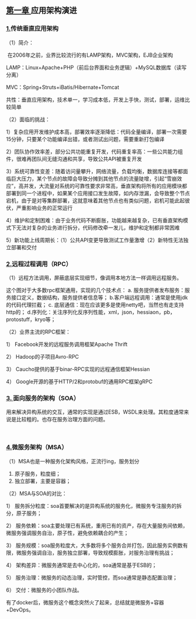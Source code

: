 ## [第一章 ]()应用架构演进

### [1.]()传统垂直应用架构

（1）简介：

​         在2006年之前，业界比较流行的有LAMP架构，MVC架构，EJB企业架构

LAMP：Linux+Apache+PHP（前后台界面和业务逻辑）+MySQL数据库（读写分离）

MVC：Spring+Struts+iBatis/Hibernate+Tomcat

​         共性：垂直应用架构，技术单一，学习成本低，开发上手快，测试，部署，运维比较简单

（2）面临的挑战：

​         1）复杂应用开发维护成本高，部署效率逐渐降低：代码全量编译，部署一次需要15分钟，只要某个功能编译出错，或者测试出问题，需要重新打包编译

​         2）团队协作效率差，部分公共功能重复开发，代码重复率高：一些公共能力组件，很难再团队间无缝沟通和共享，导致公共API被重复开发

​        3）系统可靠性变差：随着访问量攀升，网络流量，负载均衡，数据库连接等都面临巨大压力，某个节点的故障会导致分摊到其他节点的流量陡增，引起“雪崩效应”，高并发，大流量对系统的可靠性要求非常高，垂直架构将所有的应用模块都部署到同一个进程中，如果某个应用接口发生故障，如内存泄漏，会导致整个节点宕机，由于是对等集群部署，这就意味着其他节点也有类似问题，宕机可能此起彼伏，严重影响业务的正常运行

​	4）维护和定制困难：由于业务代码不断膨胀，功能越来越复杂，已有垂直架构模式下无法对复杂的业务进行拆分，代码修改牵一发儿，维护和定制都非常困难

​	5）新功能上线周期长：（1）公共API变更导致测试工作量激增（2）新特性无法独立部署和交付

### [2.]()远程过程调用（RPC）

（1）远程方法调用，屏蔽底层实现细节，像调用本地方法一样调用远程服务。

这个图对于大多数rpc框架通用，实现的几个技术点： 
a. 服务提供者发布服务：服务接口定义，数据结构，服务提供者信息等； 
b.客户端远程调用：通常是使用jdk的代码代理拦截； 
c. 底层通信：现在应该更多是使用netty吧，当然也有走支持http的； 
d.序列化：关注序列化反序列性能，xml，json，hessiaon，pb，protostuff，kryo等； 

（2）业界主流的RPC框架：

1）  Facebook开发的远程服务调用框架Apache Thrift

2）  Hadoop的子项目Avro-RPC

3）  Caucho提供的基于binar-RPC实现的远程通信框架Hessian

4）  Google开源的基于HTTP/2和protobuf的通用RPC框架gRPC

 

### [3. ]()面向服务的架构（SOA）

​         用来解决异构系统的交互，通常的实现是通过ESB，WSDL来处理。其粒度通常来说是比较粗的。也存在服务治理方面的问题。

​         

### [4.]()微服务架构（MSA）  

（1）MSA也是一种服务化架构风格，正流行ing，服务划分 

1. 原子服务，粒度细； 
2. 独立部署，主要是容器；

（2）MSA与SOA的对比：

1）  服务拆分粒度：soa首要解决的是异构系统的服务化，微服务专注服务的拆分，原子服务；

2） 服务依赖：soa主要处理已有系统，重用已有的资产，存在大量服务间依赖，微服务强调服务自治，原子性，避免依赖耦合的产生；

3）  服务规模：soa服务粒度大，大多数将多个服务合并打包，因此服务实例数有限，微服务强调自治，服务独立部署，导致规模膨胀，对服务治理有挑战；

4）  架构差异：微服务通常是去中心化的，soa通常是基于ESB的；

5）  服务治理：微服务的动态治理，实时管控，而soa通常是静态配置治理；

6）  交付：微服务的小团队作战。

有了docker后，微服务这个概念突然火了起来，总结就是微服务+容器+DevOps。